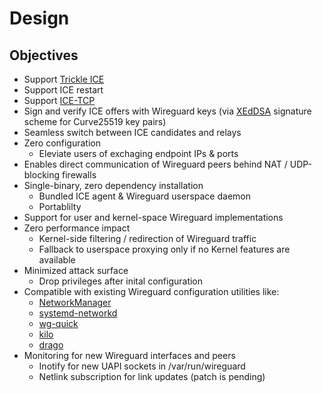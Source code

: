 # Design

## Objectives

- Support [Trickle ICE]
- Support ICE restart
- Support [ICE-TCP]
- Sign and verify ICE offers with Wireguard keys (via [XEdDSA] signature scheme for Curve25519 key pairs)
- Seamless switch between ICE candidates and relays
- Zero configuration
  - Eleviate users of exchaging endpoint IPs & ports
- Enables direct communication of Wireguard peers behind NAT / UDP-blocking firewalls
- Single-binary, zero dependency installation
  - Bundled ICE agent & Wireguard userspace daemon
  - Portablilty
- Support for user and kernel-space Wireguard implementations
- Zero performance impact
  - Kernel-side filtering / redirection of Wireguard traffic
  - Fallback to userspace proxying only if no Kernel features are available 
- Minimized attack surface
  - Drop privileges after inital configuration
- Compatible with existing Wireguard configuration utilities like:
  - [NetworkManager]
  - [systemd-networkd]
  - [wg-quick]
  - [kilo]
  - [drago]
- Monitoring for new Wireguard interfaces and peers
  - Inotify for new UAPI sockets in /var/run/wireguard
  - Netlink subscription for link updates (patch is pending)

[kilo]: https://kilo.squat.ai
[drago]: https://seashell.github.io/drago/
[NetworkManager]: https://github.com/max-moser/network-manager-wireguard
[systemd-networkd]: https://www.freedesktop.org/software/systemd/man/systemd.netdev.html#%5BWireGuard%5D%20Section%20Options
[wg-quick]: https://manpages.debian.org/unstable/wireguard-tools/wg-quick.8.en.html

[ICE-TCP]: https://datatracker.ietf.org/doc/html/rfc6544
[Trickle ICE]: https://datatracker.ietf.org/doc/html/rfc8838
[XEdDSA]: https://signal.org/docs/specifications/xeddsa/
[ICE]: https://datatracker.ietf.org/doc/html/rfc8445
[ICE-PAC]: https://datatracker.ietf.org/doc/html/rfc8863
[ICE-SDP]: https://datatracker.ietf.org/doc/html/rfc8839
[TURN-TCP]: https://datatracker.ietf.org/doc/html/rfc6062
[TURN-STUN]: https://datatracker.ietf.org/doc/html/rfc8656
[STUN]: https://datatracker.ietf.org/doc/html/rfc8489
[SDP]: https://datatracker.ietf.org/doc/html/rfc8866
[SDP-Offer-Answer]: https://datatracker.ietf.org/doc/html/rfc3264
